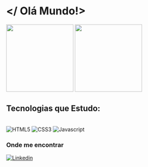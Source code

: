 # </ Olá Mundo!>

<div>

<img height="180em" src= "https://github-readme-stats.vercel.app/api?username=PriscilaRodriguess&theme=radical&show_icons=true"/>
<img height="180em" src= "https://github-readme-stats.vercel.app/api/top-langs/?username=PriscilaRodriguess&layout=compact&theme=radical"/>

</div>

## Tecnologias que Estudo:

<div style="display: inline_block"><br>

<img alt="HTML5"  src="https://img.shields.io/badge/HTML5-E34F26?style=for-the-badge&logo=html5&logoColor=white"/>
<img alt="CSS3"  src="https://img.shields.io/badge/CSS3-1572B6?style=for-the-badge&logo=css3&logoColor=white"/>
<img alt="Javascript"  src="https://img.shields.io/badge/JavaScript-F7DF1E?style=for-the-badge&logo=javascript&logoColor=black"/>

</div>

### Onde me encontrar

[![Linkedin](https://img.shields.io/badge/LinkedIn-0077B5?style=for-the-badge&logo=linkedin&logoColor=white)](https://www.linkedin.com/in/priscila-rodrigues-abb967221/)

